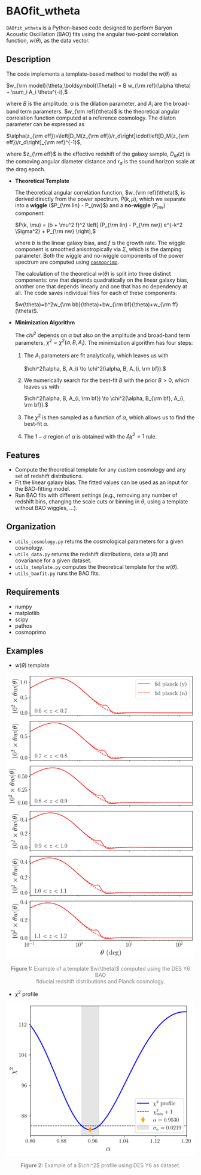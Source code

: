 # BAOfit_wtheta

`BAOfit_wtheta` is a Python-based code designed to perform Baryon Acoustic Oscillation (BAO) fits using the angular two-point correlation function, $w(\theta)$, as the data vector.

## Description
 
The code implements a template-based method to model the $w(\theta)$ as

$w_{\rm model}(\theta,\boldsymbol{\Theta}) = B w_{\rm ref}(\alpha \theta) + \sum_i A_i \theta^{-i},$

where $B$ is the amplitude, $\alpha$ is the dilation parameter, and $A_i$ are the broad-band term parameters. $w_{\rm ref}(\theta)$ is the theoretical angular correlation function computed at a reference cosmology. The dilaton parameter can be expressed as

$\alpha(z_{\rm eff})=\left[D_M(z_{\rm eff})/r_d\right]\cdot\left[D_M(z_{\rm eff})/r_d\right]_{\rm ref}^{-1}$,

where $z_{\rm eff}$ is the effective redshift of the galaxy sample, $D_M(z)$ is the comoving angular diameter distance and $r_d$ is the sound horizon scale at the drag epoch.

- **Theoretical Template**
  
  The theoretical angular correlation function, $w_{\rm ref}(\theta)$, is derived directly from the power spectrum, $P(k, \mu)$, which we separate into a **wiggle** ($P_{\rm lin} - P_{nw}$) and a **no-wiggle** ($P_{nw}$) component:
  
  $P(k, \mu) = (b + \mu^2 f)^2 \left[ (P_{\rm lin} - P_{\rm nw}) e^{-k^2 \Sigma^2} + P_{\rm nw} \right],$
  
  where $b$ is the linear galaxy bias, and $f$ is the growth rate. The wiggle component is smoothed anisotropically via $\Sigma$, which is the damping parameter. Both the wiggle and no-wiggle components of the power spectrum are computed using [`cosmoprimo`](https://github.com/cosmodesi/cosmoprimo/).

  The calculation of the theoretical $w(\theta)$ is split into three distinct components: one that depends quadratically on the linear galaxy bias, another one that depends linearly and one that has no dependency at all. The code saves individual files for each of these components:

  $w(\theta)=b^2w_{\rm bb}(\theta)+bw_{\rm bf}(\theta)+w_{\rm ff}(\theta)$.

- **Minimization Algorithm**
  
  The $chi^2$ depends on $\alpha$ but also on the amplitude and broad-band term parameters, $\chi^2=\chi^2(\alpha, B, A_i)$. The minimization algorithm has four steps:
  1. The $A_i$ parameters are fit analytically, which leaves us with
     
     $\chi^2(\alpha, B, A_i) \to \chi^2(\alpha, B, A_{i, \rm bf}).$
  2. We numerically search for the best-fit $B$ with the prior $B > 0$, which leaves us with
     
     $\chi^2(\alpha, B, A_{i, \rm bf}) \to \chi^2(\alpha, B_{\rm bf}, A_{i, \rm bf}).$
  3. The $\chi^2$ is then sampled as a function of $\alpha$, which allows us to find the best-fit $\alpha$.
  4. The $1-\sigma$ region of $\alpha$ is obtained with the $\Delta\chi^2 = 1$ rule.

## Features

- Compute the theoretical template for any custom cosmology and any set of redshift distributions.
- Fit the linear galaxy bias. The fitted values can be used as an input for the BAO-fitting model.
- Run BAO fits with different settings (e.g., removing any number of redshift bins, changing the scale cuts or binning in $\theta$, using a template without BAO wiggles, ...).

## Organization

- `utils_cosmology.py` returns the cosmological parameters for a given cosmology.
- `utils_data.py` returns the redshift distributions, data $w(\theta)$ and covariance for a given dataset.
- `utils_template.py` computes the theoretical template for the $w(\theta)$.
- `utils_baofit.py` runs the BAO fits.

## Requirements

- numpy
- matplotlib
- scipy
- pathos
- cosmoprimo

## Examples

- $w(\theta)$ template

<p align="center">
    <img src="example_plots/wtheta_template_DESY6.png" alt="Example of BAOfit_wtheta wtheta template" width="600">
    <p align="center" style="font-size: 14px; color: gray;"><strong>Figure 1:</strong> Example of a template $w(\theta)$ computed using the DES Y6 BAO<br>fiducial redshift distributions and Planck cosmology.</p>
</p>

- $\chi^2$ profile

<p align="center">
    <img src="example_plots/chi2_profile_DESY6.png" alt="Example of BAOfit_wtheta chi2 profile" width="600">
    <p align="center"; style="font-size: 14px; color: gray;"><strong>Figure 2:</strong> Example of a $\chi^2$ profile using DES Y6 as dataset.</p>
</p>

